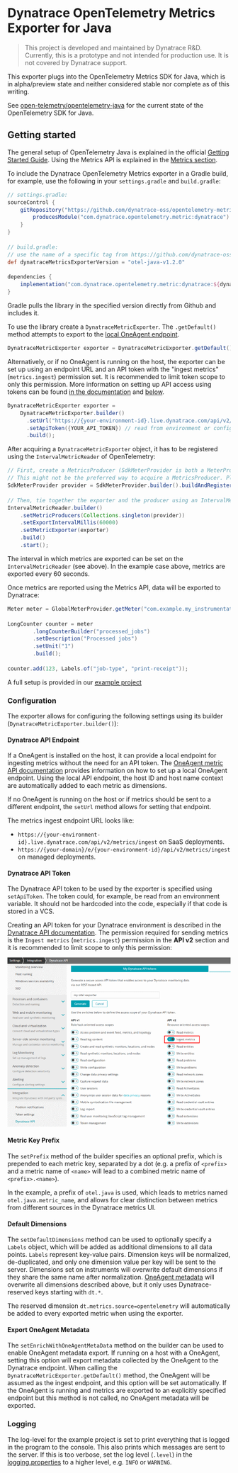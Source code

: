 # Dynatrace OpenTelemetry Metrics Exporter for Java

> This project is developed and maintained by Dynatrace R&D.
Currently, this is a prototype and not intended for production use.
It is not covered by Dynatrace support.

This exporter plugs into the OpenTelemetry Metrics SDK for Java, which is in alpha/preview state and neither considered stable nor complete as of this writing.

See [open-telemetry/opentelemetry-java](https://github.com/open-telemetry/opentelemetry-java) for the current state of the OpenTelemetry SDK for Java.

## Getting started

<!-- TODO: use #metrics once the "alpha-only" part is no longer there -->
The general setup of OpenTelemetry Java is explained in the official [Getting Started Guide](https://opentelemetry.io/docs/java/manual_instrumentation/).
Using the Metrics API is explained in the [Metrics section](https://opentelemetry.io/docs/java/manual_instrumentation/#metrics-alpha-only).

To include the Dynatrace OpenTelemetry Metrics exporter in a Gradle build, for example, use the following in your `settings.gradle` and `build.gradle`:

```groovy
// settings.gradle:
sourceControl {
    gitRepository("https://github.com/dynatrace-oss/opentelemetry-metric-java.git") {
        producesModule("com.dynatrace.opentelemetry.metric:dynatrace")
    }
}

// build.gradle:
// use the name of a specific tag from https://github.com/dynatrace-oss/opentelemetry-metric-java/tags
def dynatraceMetricsExporterVersion = "otel-java-v1.2.0"

dependencies {
    implementation("com.dynatrace.opentelemetry.metric:dynatrace:${dynatraceMetricsExporterVersion}")
}
```

Gradle pulls the library in the specified version directly from Github and includes it.

To use the library create a `DynatraceMetricExporter`.
The `.getDefault()` method attempts to export to the [local OneAgent endpoint](https://www.dynatrace.com/support/help/how-to-use-dynatrace/metrics/metric-ingestion/ingestion-methods/local-api/).

```java
DynatraceMetricExporter exporter = DynatraceMetricExporter.getDefault();
```

Alternatively, or if no OneAgent is running on the host, the exporter can be set up using an endpoint URL and an API token with the "ingest metrics" (`metrics.ingest`) permission set.
It is recommended to limit token scope to only this permission.
More information on setting up API access using tokens can be found [in the documentation](https://www.dynatrace.com/support/help/dynatrace-api/basics/dynatrace-api-authentication/) and [below](#dynatrace-api-token).

```java
DynatraceMetricExporter exporter =
    DynatraceMetricExporter.builder()
      .setUrl("https://{your-environment-id}.live.dynatrace.com/api/v2/metrics/ingest")
      .setApiToken({YOUR_API_TOKEN}) // read from environment or config
      .build();
```

After acquiring a `DynatraceMetricExporter` object, it has to be registered using the `IntervalMetricReader` of OpenTelemetry:

```java
// First, create a MetricsProducer (SdkMeterProvider is both a MeterProvider and a MetricsProducer):
// This might not be the preferred way to acquire a MetricsProducer. Please refer to the OpenTelemetry documentation as the API is still in flux.
SdkMeterProvider provider = SdkMeterProvider.builder().buildAndRegisterGlobal();

// Then, tie together the exporter and the producer using an IntervalMetricReader:
IntervalMetricReader.builder()
    .setMetricProducers(Collections.singleton(provider))
    .setExportIntervalMillis(60000)
    .setMetricExporter(exporter)
    .build()
    .start();
```

The interval in which metrics are exported can be set on the `IntervalMetricReader` (see above).
In the example case above, metrics are exported every 60 seconds.

Once metrics are reported using the Metrics API, data will be exported to Dynatrace:

```java
Meter meter = GlobalMeterProvider.getMeter("com.example.my_instrumentation_library", "0.1.0-alpha");

LongCounter counter = meter
        .longCounterBuilder("processed_jobs")
        .setDescription("Processed jobs")
        .setUnit("1")
        .build();

counter.add(123, Labels.of("job-type", "print-receipt"));
```

A full setup is provided in our [example project](example/src/main/java/com/dynatrace/opentelemetry/metric/example/DynatraceExporterExample.java)

### Configuration

The exporter allows for configuring the following settings using its builder (`DynatraceMetricExporter.builder()`):

#### Dynatrace API Endpoint

If a OneAgent is installed on the host, it can provide a local endpoint for ingesting metrics without the need for an API token.
The [OneAgent metric API documentation](https://www.dynatrace.com/support/help/how-to-use-dynatrace/metrics/metric-ingestion/ingestion-methods/local-api/) provides information on how to set up a local OneAgent endpoint.
Using the local API endpoint, the host ID and host name context are automatically added to each metric as dimensions.

If no OneAgent is running on the host or if metrics should be sent to a different endpoint, the `setUrl` method allows for setting that endpoint.

The metrics ingest endpoint URL looks like:

- `https://{your-environment-id}.live.dynatrace.com/api/v2/metrics/ingest` on SaaS deployments.
- `https://{your-domain}/e/{your-environment-id}/api/v2/metrics/ingest` on managed deployments.

#### Dynatrace API Token

The Dynatrace API token to be used by the exporter is specified using `setApiToken`.
The token could, for example, be read from an environment variable.
It should not be hardcoded into the code, especially if that code is stored in a VCS.

Creating an API token for your Dynatrace environment is described in the [Dynatrace API documentation](https://www.dynatrace.com/support/help/dynatrace-api/basics/dynatrace-api-authentication/).
The permission required for sending metrics is the `Ingest metrics` (`metrics.ingest`) permission in the **API v2** section
and it is recommended to limit scope to only this permission:

![API token creation](docs/img/api_token.png)

#### Metric Key Prefix

The `setPrefix` method of the builder specifies an optional prefix, which is prepended to each metric key, separated by a dot (e.g. a prefix of `<prefix>` and a metric name of `<name>` will lead to a combined metric name of `<prefix>.<name>`).

In the example, a prefix of `otel.java` is used, which leads to metrics named `otel.java.metric_name`, and allows for clear distinction between metrics from different sources in the Dynatrace metrics UI.

#### Default Dimensions

The `setDefaultDimensions` method can be used to optionally specify a `Labels` object, which will be added as additional dimensions to all data points.
`Labels` represent key-value pairs.
Dimension keys will be normalized, de-duplicated, and only one dimension value per key will be sent to the server.
Dimensions set on instruments will overwrite default dimensions if they share the same name after normalization.
[OneAgent metadata](#export-oneagent-metadata) will overwrite all dimensions described above, but it only uses Dynatrace-reserved keys starting with `dt.*`.

The reserved dimension `dt.metrics.source=opentelemetry` will automatically be added to every exported metric when using the exporter.

#### Export OneAgent Metadata

The `setEnrichWithOneAgentMetaData` method on the builder can be used to enable OneAgent metadata export.
If running on a host with a OneAgent, setting this option will export metadata collected by the OneAgent to the Dynatrace endpoint.
When calling the `DynatraceMetricExporter.getDefault()` method, the OneAgent will be assumed as the ingest endpoint, and this option will be set automatically.
If the OneAgent is running and metrics are exported to an explicitly specified endpoint but this method is not called, no OneAgent metadata will be exported.

### Logging

The log-level for the example project is set to print everything that is logged in the program to the console.
This also prints which messages are sent to the server.
If this is too verbose, set the log level (`.level`) in the [logging.properties](example/src/main/resources/logging.properties) to a higher level, e.g. `INFO` or `WARNING`.
